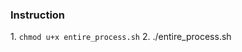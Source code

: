 <h3>Instruction</h3>
<p>
  1. <code>chmod u+x entire_process.sh</code>
  2. ./entire_process.sh
</p>
